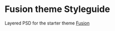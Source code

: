 Fusion theme Styleguide
=========================

Layered PSD for the starter theme [Fusion](http://drupal.org/project/fusion)